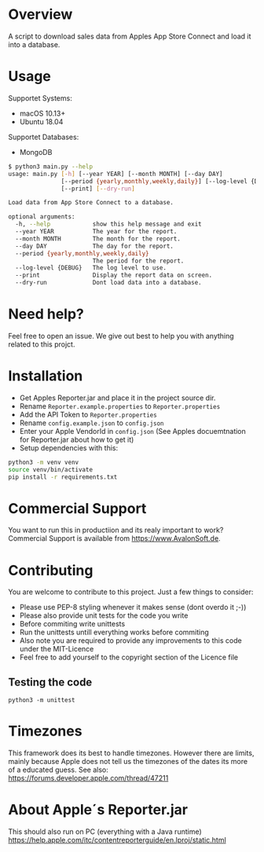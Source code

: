 # Overview

A script to download sales data from Apples App Store Connect and load it into a database.

# Usage
Supportet Systems:
- macOS 10.13+
- Ubuntu 18.04

Supportet Databases:
- MongoDB

```bash
$ python3 main.py --help
usage: main.py [-h] [--year YEAR] [--month MONTH] [--day DAY]
               [--period {yearly,monthly,weekly,daily}] [--log-level {DEBUG}]
               [--print] [--dry-run]

Load data from App Store Connect to a database.

optional arguments:
  -h, --help            show this help message and exit
  --year YEAR           The year for the report.
  --month MONTH         The month for the report.
  --day DAY             The day for the report.
  --period {yearly,monthly,weekly,daily}
                        The period for the report.
  --log-level {DEBUG}   The log level to use.
  --print               Display the report data on screen.
  --dry-run             Dont load data into a database.
```

# Need help?
Feel free to open an issue. We give out best to help you with anything related to this projct.

# Installation
  - Get Apples Reporter.jar and place it in the project source dir.
  - Rename ```Reporter.example.properties``` to ```Reporter.properties```
  - Add the API Token to ```Reporter.properties```
  - Rename ```config.example.json``` to ```config.json```
  - Enter your Apple VendorId in ```config.json``` (See Apples docuemtnation for Reporter.jar about how to get it)
  - Setup dependencies with this:
```bash
python3 -m venv venv
source venv/bin/activate
pip install -r requirements.txt
```

# Commercial Support
You want to run this in productiion and its realy important to work?
Commercial Support is available from https://www.AvalonSoft.de.

# Contributing
You are welcome to contribute to this project.
Just a few things to consider:
  - Please use PEP-8 styling whenever it makes sense (dont overdo it ;-))
  - Please also provide unit tests for the code you write
  - Before commiting write unittests
  - Run the unittests untill everything works before commiting
  - Also note you are required to provide any improvements to this code under the MIT-Licence
  - Feel free to add yourself to the copyright section of the Licence file

## Testing the code
```
python3 -m unittest
```

# Timezones
This framework does its best to handle timezones. However there are limits, mainly because Apple does not tell us the timezones of the dates its more of a educated guess.
See also: https://forums.developer.apple.com/thread/47211

# About Apple´s Reporter.jar
This should also run on PC (everything with a Java runtime)
https://help.apple.com/itc/contentreporterguide/en.lproj/static.html
